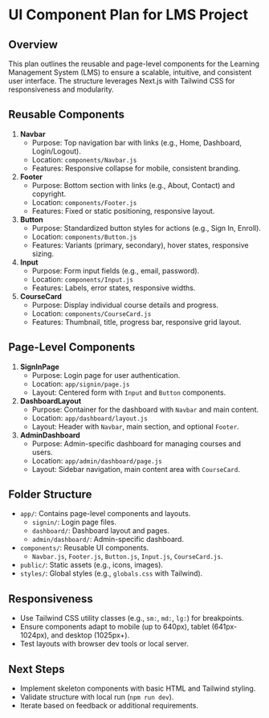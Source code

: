 # UI Component Plan for LMS Project

## Overview
This plan outlines the reusable and page-level components for the Learning Management System (LMS) to ensure a scalable, intuitive, and consistent user interface. The structure leverages Next.js with Tailwind CSS for responsiveness and modularity.

## Reusable Components
1. **Navbar**
   - Purpose: Top navigation bar with links (e.g., Home, Dashboard, Login/Logout).
   - Location: `components/Navbar.js`
   - Features: Responsive collapse for mobile, consistent branding.
2. **Footer**
   - Purpose: Bottom section with links (e.g., About, Contact) and copyright.
   - Location: `components/Footer.js`
   - Features: Fixed or static positioning, responsive layout.
3. **Button**
   - Purpose: Standardized button styles for actions (e.g., Sign In, Enroll).
   - Location: `components/Button.js`
   - Features: Variants (primary, secondary), hover states, responsive sizing.
4. **Input**
   - Purpose: Form input fields (e.g., email, password).
   - Location: `components/Input.js`
   - Features: Labels, error states, responsive widths.
5. **CourseCard**
   - Purpose: Display individual course details and progress.
   - Location: `components/CourseCard.js`
   - Features: Thumbnail, title, progress bar, responsive grid layout.

## Page-Level Components
1. **SignInPage**
   - Purpose: Login page for user authentication.
   - Location: `app/signin/page.js`
   - Layout: Centered form with `Input` and `Button` components.
2. **DashboardLayout**
   - Purpose: Container for the dashboard with `Navbar` and main content.
   - Location: `app/dashboard/layout.js`
   - Layout: Header with `Navbar`, main section, and optional `Footer`.
3. **AdminDashboard**
   - Purpose: Admin-specific dashboard for managing courses and users.
   - Location: `app/admin/dashboard/page.js`
   - Layout: Sidebar navigation, main content area with `CourseCard`.

## Folder Structure
- `app/`: Contains page-level components and layouts.
  - `signin/`: Login page files.
  - `dashboard/`: Dashboard layout and pages.
  - `admin/dashboard/`: Admin-specific dashboard.
- `components/`: Reusable UI components.
  - `Navbar.js`, `Footer.js`, `Button.js`, `Input.js`, `CourseCard.js`.
- `public/`: Static assets (e.g., icons, images).
- `styles/`: Global styles (e.g., `globals.css` with Tailwind).

## Responsiveness
- Use Tailwind CSS utility classes (e.g., `sm:`, `md:`, `lg:`) for breakpoints.
- Ensure components adapt to mobile (up to 640px), tablet (641px-1024px), and desktop (1025px+).
- Test layouts with browser dev tools or local server.

## Next Steps
- Implement skeleton components with basic HTML and Tailwind styling.
- Validate structure with local run (`npm run dev`).
- Iterate based on feedback or additional requirements.